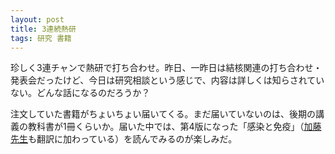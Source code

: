 ```yaml
---
layout: post
title: 3連続熱研
tags: 研究 書籍
---
```


珍しく3連チャンで熱研で打ち合わせ。昨日、一昨日は結核関連の打ち合わせ・発表会だったけど、今日は研究相談という感じで、内容は詳しくは知らされていない。どんな話になるのだろうか？

注文していた書籍がちょいちょい届いてくる。まだ届いていないのは、後期の講義の教科書が1冊くらいか。届いた中では、第4版になった「感染と免疫」（<a href="http://www.tm.nagasaki-u.ac.jp/ecoepidemiology/?page_id=284">加藤先生</a>も翻訳に加わっている）を読んでみるのが楽しみだ。
